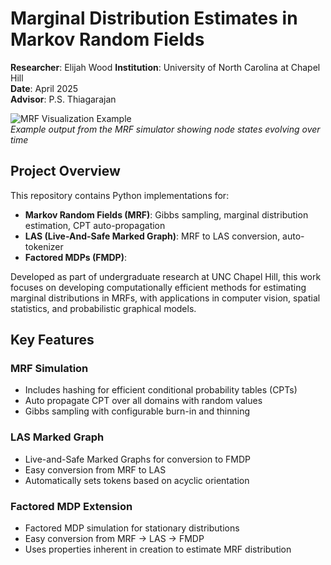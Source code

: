 # Marginal Distribution Estimates in Markov Random Fields

**Researcher**: Elijah Wood 
**Institution**: University of North Carolina at Chapel Hill  
**Date**: April 2025  
**Advisor**: P.S. Thiagarajan  

![MRF Visualization Example](images/mrf_visualization.png)  
*Example output from the MRF simulator showing node states evolving over time*
<!-- TODO: add visualization comparing old methods to new method for sampling-->

## Project Overview

This repository contains Python implementations for:
- **Markov Random Fields (MRF)**: Gibbs sampling, marginal distribution estimation, CPT auto-propagation
- **LAS (Live-And-Safe Marked Graph)**: MRF to LAS conversion, auto-tokenizer
- **Factored MDPs (FMDP)**: 

Developed as part of undergraduate research at UNC Chapel Hill, this work focuses on developing computationally efficient methods for estimating marginal distributions in MRFs, with applications in computer vision, spatial statistics, and probabilistic graphical models.

## Key Features

### MRF Simulation
- Includes hashing for efficient conditional probability tables (CPTs)
- Auto propagate CPT over all domains with random values
- Gibbs sampling with configurable burn-in and thinning

### LAS Marked Graph
- Live-and-Safe Marked Graphs for conversion to FMDP
- Easy conversion from MRF to LAS
- Automatically sets tokens based on acyclic orientation

### Factored MDP Extension
- Factored MDP simulation for stationary distributions
- Easy conversion from MRF -> LAS -> FMDP
- Uses properties inherent in creation to estimate MRF distribution